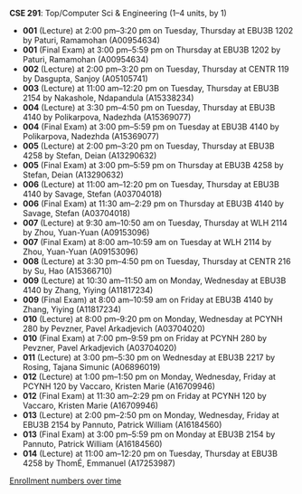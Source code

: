 **CSE 291**: Top/Computer Sci & Engineering (1–4 units, by 1)

- **001** (Lecture) at 2:00 pm–3:20 pm on Tuesday, Thursday at EBU3B 1202 by Paturi, Ramamohan (A00954634)
- **001** (Final Exam) at 3:00 pm–5:59 pm on Thursday at EBU3B 1202 by Paturi, Ramamohan (A00954634)
- **002** (Lecture) at 2:00 pm–3:20 pm on Tuesday, Thursday at CENTR 119 by Dasgupta, Sanjoy (A05105741)
- **003** (Lecture) at 11:00 am–12:20 pm on Tuesday, Thursday at EBU3B 2154 by Nakashole, Ndapandula (A15338234)
- **004** (Lecture) at 3:30 pm–4:50 pm on Tuesday, Thursday at EBU3B 4140 by Polikarpova, Nadezhda (A15369077)
- **004** (Final Exam) at 3:00 pm–5:59 pm on Tuesday at EBU3B 4140 by Polikarpova, Nadezhda (A15369077)
- **005** (Lecture) at 2:00 pm–3:20 pm on Tuesday, Thursday at EBU3B 4258 by Stefan, Deian (A13290632)
- **005** (Final Exam) at 3:00 pm–5:59 pm on Thursday at EBU3B 4258 by Stefan, Deian (A13290632)
- **006** (Lecture) at 11:00 am–12:20 pm on Tuesday, Thursday at EBU3B 4140 by Savage, Stefan (A03704018)
- **006** (Final Exam) at 11:30 am–2:29 pm on Thursday at EBU3B 4140 by Savage, Stefan (A03704018)
- **007** (Lecture) at 9:30 am–10:50 am on Tuesday, Thursday at WLH 2114 by Zhou, Yuan-Yuan (A09153096)
- **007** (Final Exam) at 8:00 am–10:59 am on Tuesday at WLH 2114 by Zhou, Yuan-Yuan (A09153096)
- **008** (Lecture) at 3:30 pm–4:50 pm on Tuesday, Thursday at CENTR 216 by Su, Hao (A15366710)
- **009** (Lecture) at 10:30 am–11:50 am on Monday, Wednesday at EBU3B 4140 by Zhang, Yiying (A11817234)
- **009** (Final Exam) at 8:00 am–10:59 am on Friday at EBU3B 4140 by Zhang, Yiying (A11817234)
- **010** (Lecture) at 8:00 pm–9:20 pm on Monday, Wednesday at PCYNH 280 by Pevzner, Pavel Arkadjevich (A03704020)
- **010** (Final Exam) at 7:00 pm–9:59 pm on Friday at PCYNH 280 by Pevzner, Pavel Arkadjevich (A03704020)
- **011** (Lecture) at 3:00 pm–5:30 pm on Wednesday at EBU3B 2217 by Rosing, Tajana Simunic (A06896019)
- **012** (Lecture) at 1:00 pm–1:50 pm on Monday, Wednesday, Friday at PCYNH 120 by Vaccaro, Kristen Marie (A16709946)
- **012** (Final Exam) at 11:30 am–2:29 pm on Friday at PCYNH 120 by Vaccaro, Kristen Marie (A16709946)
- **013** (Lecture) at 2:00 pm–2:50 pm on Monday, Wednesday, Friday at EBU3B 2154 by Pannuto, Patrick William (A16184560)
- **013** (Final Exam) at 3:00 pm–5:59 pm on Monday at EBU3B 2154 by Pannuto, Patrick William (A16184560)
- **014** (Lecture) at 11:00 am–12:20 pm on Tuesday, Thursday at EBU3B 4258 by ThomÉ, Emmanuel (A17253987)

[Enrollment numbers over time](./CSE291.tsv)
